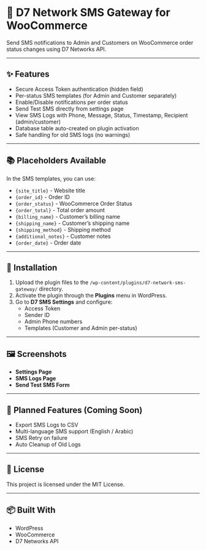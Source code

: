 # 📱 D7 Network SMS Gateway for WooCommerce

Send SMS notifications to Admin and Customers on WooCommerce order status changes using D7 Networks API.

---

## ✨ Features

- Secure Access Token authentication (hidden field)
- Per-status SMS templates (for Admin and Customer separately)
- Enable/Disable notifications per order status
- Send Test SMS directly from settings page
- View SMS Logs with Phone, Message, Status, Timestamp, Recipient (admin/customer)
- Database table auto-created on plugin activation
- Safe handling for old SMS logs (no warnings)

---

## 📚 Placeholders Available

In the SMS templates, you can use:
- `{site_title}` - Website title
- `{order_id}` - Order ID
- `{order_status}` - WooCommerce Order Status
- `{order_total}` - Total order amount
- `{billing_name}` - Customer’s billing name
- `{shipping_name}` - Customer’s shipping name
- `{shipping_method}` - Shipping method
- `{additional_notes}` - Customer notes
- `{order_date}` - Order date

---

## 🔧 Installation

1. Upload the plugin files to the `/wp-content/plugins/d7-network-sms-gateway/` directory.
2. Activate the plugin through the **Plugins** menu in WordPress.
3. Go to **D7 SMS Settings** and configure:
    - Access Token
    - Sender ID
    - Admin Phone numbers
    - Templates (Customer and Admin per-status)

---

## 🖼️ Screenshots

- **Settings Page**  
- **SMS Logs Page**  
- **Send Test SMS Form**

---

## 🚀 Planned Features (Coming Soon)

- Export SMS Logs to CSV
- Multi-language SMS support (English / Arabic)
- SMS Retry on failure
- Auto Cleanup of Old Logs

---

## 📝 License

This project is licensed under the MIT License.

---

## 📦 Built With

- WordPress
- WooCommerce
- D7 Networks API
